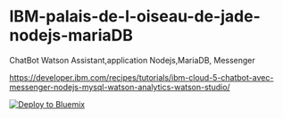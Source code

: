 # IBM-palais-de-l-oiseau-de-jade-nodejs-mariaDB
ChatBot Watson Assistant,application Nodejs,MariaDB, Messenger

https://developer.ibm.com/recipes/tutorials/ibm-cloud-5-chatbot-avec-messenger-nodejs-mysql-watson-analytics-watson-studio/

[![Deploy to Bluemix](https://bluemix.net/deploy/button.png)](https://bluemix.net/deploy?repository=https://github.com/cherryclass/IBM-poj&branch=master)
